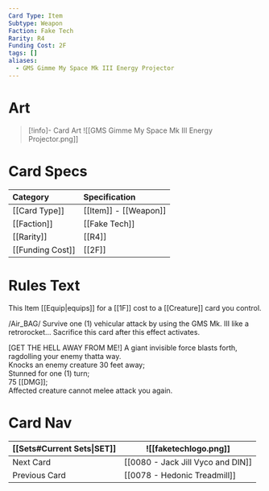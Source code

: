 ```yaml
---
Card Type: Item
Subtype: Weapon
Faction: Fake Tech
Rarity: R4
Funding Cost: 2F
tags: []
aliases:
  - GMS Gimme My Space Mk III Energy Projector
---
```

# Art

> [!info]- Card Art
> ![[GMS Gimme My Space Mk III Energy Projector.png]]

# Card Specs

| Category | Specification| 
| :--- | :--- |
| [[Card Type]] | [[Item]] - [[Weapon]] |  
| [[Faction]] | [[Fake Tech]] |  
| [[Rarity]] | [[R4]] |  
| [[Funding Cost]] | [[2F]] | 

# Rules Text  

This Item [[Equip|equips]] for a [[1F]] cost to a [[Creature]] card you control.  

/Air_BAG/ Survive one (1) vehicular attack by using the GMS Mk. III like a retrorocket... Sacrifice this card after this effect activates.  

[GET THE HELL AWAY FROM ME!] A giant invisible force blasts forth, ragdolling your enemy thatta way.  
Knocks an enemy creature 30 feet away;  
Stunned for one (1) turn;  
75 [[DMG]];  
Affected creature cannot melee attack you again.  

# Card Nav

| [[Sets#Current Sets\|SET]]           | ![[faketechlogo.png]]          |
| ------------- | ------------------------------ |
| Next Card     | [[0080 - Jack Jill Vyco and DIN]] |
| Previous Card | [[0078 - Hedonic Treadmill]]         |


